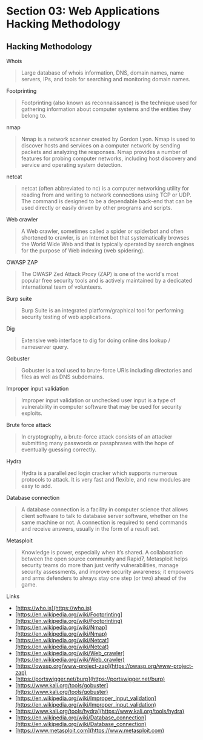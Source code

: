 # Section 03: Web Applications Hacking Methodology

## Hacking Methodology
Whois
> Large database of whois information, DNS, domain names, name servers, IPs, and tools for searching and monitoring domain names.

Footprinting
> Footprinting (also known as reconnaissance) is the technique used for gathering information about computer systems and the entities they belong to.

nmap
> Nmap is a network scanner created by Gordon Lyon.
> Nmap is used to discover hosts and services on a computer network by sending packets and analyzing the responses.
> Nmap provides a number of features for probing computer networks, including host discovery and service and operating system detection.

netcat
> netcat (often abbreviated to nc) is a computer networking utility for reading from and writing to network connections using TCP or UDP.
> The command is designed to be a dependable back-end that can be used directly or easily driven by other programs and scripts. 

Web crawler
> A Web crawler, sometimes called a spider or spiderbot and often shortened to crawler, is an Internet bot that systematically browses the World Wide Web and that is typically operated by search engines for the purpose of Web indexing (web spidering).

OWASP ZAP
> The OWASP Zed Attack Proxy (ZAP) is one of the world's most popular free security tools and is actively maintained by a dedicated international team of volunteers.

Burp suite
> Burp Suite is an integrated platform/graphical tool for performing security testing of web applications.

Dig
> Extensive web interface to dig for doing online dns lookup / nameserver query.

Gobuster
> Gobuster is a tool used to brute-force URIs including directories and files as well as DNS subdomains.

Improper input validation
> Improper input validation or unchecked user input is a type of vulnerability in computer software that may be used for security exploits.

Brute force attack
> In cryptography, a brute-force attack consists of an attacker submitting many passwords or passphrases with the hope of eventually guessing correctly.

Hydra
> Hydra is a parallelized login cracker which supports numerous protocols to attack.
> It is very fast and flexible, and new modules are easy to add.

Database connection
> A database connection is a facility in computer science that allows client software to talk to database server software, whether on the same machine or not.
> A connection is required to send commands and receive answers, usually in the form of a result set.

Metasploit
> Knowledge is power, especially when it’s shared.
> A collaboration between the open source community and Rapid7, Metasploit helps security teams do more than just verify vulnerabilities, manage security assessments, and improve security awareness; it empowers and arms defenders to always stay one step (or two) ahead of the game.

Links
- [https://who.is](https://who.is)
- [https://en.wikipedia.org/wiki/Footprinting](https://en.wikipedia.org/wiki/Footprinting)
- [https://en.wikipedia.org/wiki/Nmap](https://en.wikipedia.org/wiki/Nmap)
- [https://en.wikipedia.org/wiki/Netcat](https://en.wikipedia.org/wiki/Netcat)
- [https://en.wikipedia.org/wiki/Web_crawler](https://en.wikipedia.org/wiki/Web_crawler)
- [https://owasp.org/www-project-zap](https://owasp.org/www-project-zap)
- [https://portswigger.net/burp](https://portswigger.net/burp)
- [https://www.kali.org/tools/gobuster](https://www.kali.org/tools/gobuster)
- [https://en.wikipedia.org/wiki/Improper_input_validation](https://en.wikipedia.org/wiki/Improper_input_validation)
- [https://www.kali.org/tools/hydra](https://www.kali.org/tools/hydra)
- [https://en.wikipedia.org/wiki/Database_connection](https://en.wikipedia.org/wiki/Database_connection)
- [https://www.metasploit.com](https://www.metasploit.com)
